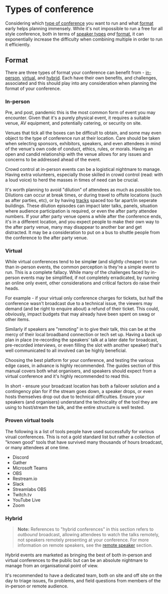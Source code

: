 # Types of conference

Considering which [type of conference](#speaker-cohort) you want to run and what [format](#format) early helps planning immensely. While it's not impossible to run a free for all style conference, both in terms of [speaker types](#speaker-cohort) *and* [format](#format), it can exponentially increase the difficulty when combining multiple in order to run it efficiently.

## Format

There are three types of format your conference can benefit from - [in-person](#in-person), [virtual](#virtual), and [hybrid](#hybrid). Each have their own benefits, and challenges, associated and this should play into any consideration when planning the format of your conference.

### In-person

Pre, and post, pandemic this is the most common form of event you may encounter. Given that it's a purely physical event, it requires a suitable venue, AV equipment, and potentially catering, or security on site.

Venues that tick all the boxes can be difficult to obtain, and some may even object to the type of conference run at their location. Care should be taken when selecting sponsors, exhibitors, speakers, and even attendees in mind of the venue's own code of conduct, ethics, rules, or morals. Having an open and candid relationship with the venue allows for any issues and concerns to be addressed ahead of the event.

Crowd control at in-person events can be a logistical nightmare to manage. Having extra volunteers, especially those skilled in crowd control (read: with a loud voice) to herd the masses in times of need can be crucial.

It's worth planning to avoid "dilution" of attendees as much as possible too. Dilutions can occur at break times, or during travel to offsite locations (such as after parties, etc), or by having [tracks](/guides/track.md) spaced too far apart/in seperate buildings. These dilution episodes can impact later talks, panels, situation where audience participation is required, or even the after party attendee numbers. If your after party venue opens a while after the conference ends, it's in a different location, and you expect people to make their own way to the after party venue, many may disappear to another bar and get distracted. It may be a consideration to put on a bus to shuttle people from the conference to the after party venue.

### Virtual

While virtual conferences tend to be simpl**er** (and slightly cheaper) to run than in-person events, the common perception is they're a simple event to run. This is a complete fallacy. While many of the challenges faced by in-person events may be simplified, if not completely erradicated, by running an online only event, other considerations and critical factors do raise their heads.

For example - if your virtual only conference charges for tickets, but half the conference wasn't broadcast due to a technical issue, the viewers may demand (and be right to enquire about) a refund of their ticket. This could, obviously, impact budgets that may already have been spent on swag or other items.

Similarly if speakers are "remoting" in to give their talk, this can be at the mercy of their local broadband connection or tech set up. Having a back up plan in place (re-recording the speakers' talk at a later date for broadcast, pre-recorded interviews, or even filling the slot with another speaker) that's well communicated to all involved can be highly beneficial.

Choosing the best platform for your conference, and testing the various edge cases, in advance is highly recommended. The guides section of this manual covers both what organisers, and speakers should expect from a virtual conference and it's highly recommended to read this.

In short - ensure your broadcast location has both a failover solution and a contingency plan for if the stream goes down, a speaker drops, or even hosts themselves drop out due to technical difficulties. Ensure your speakers (and organisers) understand the technicality of the tool they are using to host/stream the talk, and the entire structure is well tested.

### Proven virtual tools

The following is a list of tools people have used successfully for various virual conferences. This is not a gold standard list but rather a collection of "known good" tools that have survived many thousands of hours broadcast, or many attendees at one time.

- Discord
- Gather
- Microsoft Teams
- OBS
- Restream.io
- Slack
- Streamlabs OBS
- Twitch.tv
- YouTube Live
- Zoom

### Hybrid

> **Note:** References to "hybrid conferences" in this section refers to *outbound* broadcast, allowing attendees to watch the talks remotely, not speakers remotely presenting at your conference. For more information on remote speakers, see the [remote speaker](#remote) section.

Hybrid events are marketed as bringing the best of both in-person and virtual conferences to the public but can be an absolute nightmare to manage from an organisational point of view.

It's recommended to have a dedicated team, both on site and off site on the day to triage issues, fix problems, and field questions from members of the in-person or remote audience.